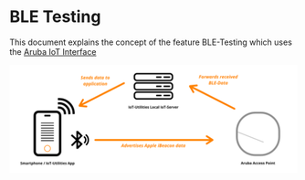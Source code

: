 # BLE Testing

This document explains the concept of the feature BLE-Testing which uses the [Aruba IoT Interface](../aruba/aruba_iot_concepts_and_configuration.md)

![Concept of BLE-Testing](https://github.com/FluegelsApps/iot-utilities/raw/documentation-dev/docs/images/ble_testing_graphic.png)
